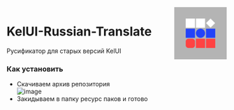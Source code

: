 <img width="120pt" src="/pack.png" align="right">

# KelUI-Russian-Translate
Русификатор для старых версий KelUI

### Как установить
- Скачиваем архив репозитория<br>
![image](https://github.com/kel-cu/KelUI-Russian-Translate/assets/86980879/f916e912-8325-4f36-a2b3-5714c4eff804)
- Закидываем в папку ресурс паков и готово
